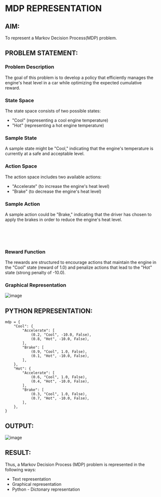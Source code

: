 # MDP REPRESENTATION

## AIM:
To represent a Markov Decision Process(MDP) problem.

## PROBLEM STATEMENT:

### Problem Description
The goal of this problem is to develop a policy that efficiently manages the engine's heat level in a car while optimizing the expected cumulative reward.

### State Space
The state space consists of two possible states:
- "Cool" (representing a cool engine temperature)
- "Hot" (representing a hot engine temperature)

### Sample State
A sample state might be "Cool," indicating that the engine's temperature is currently at a safe and acceptable level.

### Action Space
The action space includes two available actions:
- "Accelerate" (to increase the engine's heat level)
- "Brake" (to decrease the engine's heat level)

### Sample Action
A sample action could be "Brake," indicating that the driver has chosen to apply the brakes in order to reduce the engine's heat level.

<br><br><br>

### Reward Function
The rewards are structured to encourage actions that maintain the engine in the "Cool" state (reward of 1.0) and penalize actions that lead to the "Hot" state (strong penalty of -10.0).

### Graphical Representation
![image](https://github.com/Y-CHETHAN/Reinforcement-Learning/assets/75234991/c6ec3554-ea31-4e5a-b72c-fcf50fcb470e)

## PYTHON REPRESENTATION:
```python3
mdp = {
    "Cool": {
        "Accelerate": [
            (0.2, "Cool", -10.0, False),
            (0.8, "Hot", -10.0, False),
        ],
        "Brake": [
            (0.9, "Cool", 1.0, False),
            (0.1, "Hot", -10.0, False),
        ],
    },
    "Hot": {
        "Accelerate": [
            (0.6, "Cool", 1.0, False),
            (0.4, "Hot", -10.0, False),
        ],
        "Brake": [
            (0.3, "Cool", 1.0, False),
            (0.7, "Hot", -10.0, False),
        ],
    },
}
```

## OUTPUT:
![image](https://github.com/Y-CHETHAN/Reinforcement-Learning/assets/75234991/624c8f2e-b866-4f5c-b4be-e756aa02e30e)

## RESULT:
Thus, a Markov Decision Process (MDP) problem is represented in the following ways:

- Text representation
- Graphical representation
- Python - Dictonary representation

